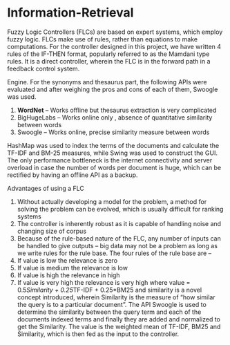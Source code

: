 Information-Retrieval
=====================

Fuzzy Logic Controllers (FLCs) are based on expert systems, which employ fuzzy logic.
FLCs make use of rules, rather than equations to make computations.
For the controller designed in this project, we have written 4 rules of the IF-THEN format, popularly referred to as the Mamdani type rules.
It is a direct controller, wherein the FLC is in the forward path in a feedback control system.

Engine.
For the synonyms and thesaurus part, the following APIs were evaluated and after weighing the pros and cons of each of them, Swoogle was used.
1. <b>WordNet</b> – Works offline but thesaurus extraction is very complicated
2. BigHugeLabs – Works online only , absence of quantitative similarity between words
3. Swoogle – Works online, precise similarity measure between words

HashMap was used to index the terms of the documents and calculate the TF-IDF and BM-25 measures, while Swing was used to construct the GUI.
The only performance bottleneck is the internet connectivity and server overload in case the number of words per document is huge, which can be rectified by having an offline API as a backup.

</b>Advantages of using a FLC</b>
1. Without actually developing a model for the problem, a method for solving the problem can be evolved, which is usually difficult for ranking systems
2. The controller is inherently robust as it is capable of handling noise and changing size of corpus
3. Because of the rule-based nature of the FLC, any number of inputs can be handled to give outputs – big data may not be a problem as long as we write rules for the rule base.
The four rules of the rule base are –
1. If value is low the relevance is zero
2. If value is medium the relevance is low
3. If value is high the relevance in high
4. If value is very high the relevance is very high
where value = 0.5*Similarity + 0.25*TF-IDF + 0.25*BM25 and similarity is a novel concept introduced, wherein Similarity is the measure of “how similar the query is to a particular document”. The API Swoogle is used to determine the similarity between the query term and each of the documents indexed terms and finally they are added and normalized to get the Similarity.
The value is the weighted mean of TF-IDF, BM25 and Similarity, which is then fed as the input to the controller.